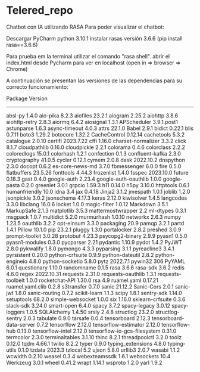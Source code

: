 # Telered_repo
Chatbot con IA utilizando RASA
Para poder visualizar el chatbot:

Descargar PyCharm 
          python 3.10.1
          instalar rasas versión 3.6.6 (pip install  rasa==3.6.6)
         
Para prueba em la terminal utilizar el comando "rasa shell".
abrir el index.html desde Pycharm para ver en localhost (open in => browser => Chrome)

A continuación se presentan las versiones de las dependencias para su correcto funcionamiento:

Package                      Version
---------------------------- -----------
absl-py                      1.4.0
aio-pika                     8.2.3
aiofiles                     23.2.1
aiogram                      2.25.2
aiohttp                      3.8.6
aiohttp-retry                2.8.3
aiormq                       6.4.2
aiosignal                    1.3.1
APScheduler                  3.9.1.post1
astunparse                   1.6.3
async-timeout                4.0.3
attrs                        22.1.0
Babel                        2.9.1
bidict                       0.22.1
blis                         0.7.11
boto3                        1.29.2
botocore                     1.32.2
CacheControl                 0.12.14
cachetools                   5.3.2
catalogue                    2.0.10
certifi                      2023.7.22
cffi                         1.16.0
charset-normalizer           3.3.2
click                        8.1.7
cloudpathlib                 0.16.0
cloudpickle                  2.2.1
colorama                     0.4.6
colorclass                   2.2.2
coloredlogs                  15.0.1
colorhash                    1.2.1
confection                   0.1.3
confluent-kafka              2.3.0
cryptography                 41.0.5
cycler                       0.12.1
cymem                        2.0.8
dask                         2022.10.2
dnspython                    2.3.0
docopt                       0.6.2
es-core-news-md              3.7.0
fbmessenger                  6.0.0
fire                         0.5.0
flatbuffers                  23.5.26
fonttools                    4.44.3
frozenlist                   1.4.0
fsspec                       2023.10.0
future                       0.18.3
gast                         0.4.0
google-auth                  2.23.4
google-auth-oauthlib         1.0.0
google-pasta                 0.2.0
greenlet                     3.0.1
grpcio                       1.59.3
h11                          0.14.0
h5py                         3.10.0
httptools                    0.6.1
humanfriendly                10.0
idna                         3.4
jax                          0.4.18
Jinja2                       3.1.2
jmespath                     1.0.1
joblib                       1.2.0
jsonpickle                   3.0.2
jsonschema                   4.17.3
keras                        2.12.0
kiwisolver                   1.4.5
langcodes                    3.3.0
libclang                     16.0.6
locket                       1.0.0
magic-filter                 1.0.12
Markdown                     3.5.1
MarkupSafe                   2.1.3
matplotlib                   3.5.3
mattermostwrapper            2.2
ml-dtypes                    0.3.1
msgpack                      1.0.7
multidict                    5.2.0
murmurhash                   1.0.10
networkx                     2.6.3
numpy                        1.23.5
oauthlib                     3.2.2
opt-einsum                   3.3.0
packaging                    20.9
pamqp                        3.2.1
partd                        1.4.1
Pillow                       10.1.0
pip                          23.2.1
pluggy                       1.3.0
portalocker                  2.8.2
preshed                      3.0.9
prompt-toolkit               3.0.28
protobuf                     4.23.3
psycopg2-binary              2.9.9
pyasn1                       0.5.0
pyasn1-modules               0.3.0
pycparser                    2.21
pydantic                     1.10.9
pydot                        1.4.2
PyJWT                        2.8.0
pykwalify                    1.8.0
pymongo                      4.3.3
pyparsing                    3.1.1
pyreadline3                  3.4.1
pyrsistent                   0.20.0
python-crfsuite              0.9.9
python-dateutil              2.8.2
python-engineio              4.8.0
python-socketio              5.8.0
pytz                         2022.7.1
pywin32                      306
PyYAML                       6.0.1
questionary                  1.10.0
randomname                   0.1.5
rasa                         3.6.6
rasa-sdk                     3.6.2
redis                        4.6.0
regex                        2022.10.31
requests                     2.31.0
requests-oauthlib            1.3.1
requests-toolbelt            1.0.0
rocketchat-API               1.30.0
rsa                          4.9
ruamel.yaml                  0.17.21
ruamel.yaml.clib             0.2.8
s3transfer                   0.7.0
sanic                        21.12.2
Sanic-Cors                   2.0.1
sanic-jwt                    1.8.0
sanic-routing                0.7.2
scikit-learn                 1.1.3
scipy                        1.8.1
sentry-sdk                   1.14.0
setuptools                   68.2.0
simple-websocket             1.0.0
six                          1.16.0
sklearn-crfsuite             0.3.6
slack-sdk                    3.24.0
smart-open                   6.4.0
spacy                        3.7.2
spacy-legacy                 3.0.12
spacy-loggers                1.0.5
SQLAlchemy                   1.4.50
srsly                        2.4.8
structlog                    23.2.0
structlog-sentry             2.0.3
tabulate                     0.9.0
tarsafe                      0.0.4
tensorboard                  2.12.3
tensorboard-data-server      0.7.2
tensorflow                   2.12.0
tensorflow-estimator         2.12.0
tensorflow-hub               0.13.0
tensorflow-intel             2.12.0
tensorflow-io-gcs-filesystem 0.31.0
termcolor                    2.3.0
terminaltables               3.1.10
thinc                        8.2.1
threadpoolctl                3.2.0
toolz                        0.12.0
tqdm                         4.66.1
twilio                       8.2.2
typer                        0.9.0
typing_extensions            4.8.0
typing-utils                 0.1.0
tzdata                       2023.3
tzlocal                      5.2
ujson                        5.8.0
urllib3                      2.0.7
wasabi                       1.1.2
wcwidth                      0.2.10
weasel                       0.3.4
webexteamssdk                1.6.1
websockets                   10.4
Werkzeug                     3.0.1
wheel                        0.41.2
wrapt                        1.14.1
wsproto                      1.2.0
yarl                         1.9.2

